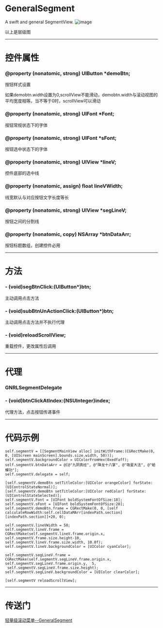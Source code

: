 # GeneralSegment
A swift and general SegmentView.
![image](http://upload-images.jianshu.io/upload_images/1373377-b11d71bae55a012d?imageMogr2/auto-orient/strip%7CimageView2/2/w/1240)

以上是层级图

* * *

# 控件属性

### @property (nonatomic, strong) UIButton *demoBtn;

按钮样式设置

如果demobtn.width设置为0,scrollView不能滑动，demobtn.width与滚动视图的平均宽度相等。当不等于0时，scrollView可以滑动

### @property (nonatomic, strong) UIFont *Font;

按钮常规状态下的字体

### @property (nonatomic, strong) UIFont *sFont;

按钮选中状态下的字体

### @property (nonatomic, strong) UIView *lineV;

控件底部的选中线

### @property (nonatomic, assign) float lineVWidth;

线宽默认与对应按钮文字长度等长

### @property (nonatomic, strong) UIView *segLineV;

按钮之间的分割线

### @property (nonatomic, copy) NSArray *btnDataArr;

按钮标题数组，创建控件必用

* * *

# 方法

### - (void)segBtnClick:(UIButton*)btn;

主动调用点击方法

### - (void)subBtnUnActionClick:(UIButton*)btn;

主动调用点击方法并不执行代理

### - (void)reloadScrollView;

重载控件，更改属性后调用

* * *

# 代理

### GNRLSegmentDelegate

### - (void)btnClickAtIndex:(NSUInteger)index;

代理方法，点击按钮传递事件

* * *

# 代码示例                    

``` objc
self.segmentV = [[SegmentMainView alloc] initWithFrame:(CGRectMake(0, 0, [UIScreen mainScreen].bounds.size.width, 50))];
self.segmentV.backgroundColor = UIColorFromHex(0xedfaff);
self.segmentV.btnDataArr = @[@"九阴真经", @"降龙十八掌", @"吸星大法", @"蛤蟆功"];
self.segmentV.delegate = self;

[self.segmentV.demoBtn setTitleColor:[UIColor orangeColor] forState:(UIControlStateNormal)];
[self.segmentV.demoBtn setTitleColor:[UIColor redColor] forState:(UIControlStateSelected)];
self.segmentV.Font = [UIFont boldSystemFontOfSize:18];
self.segmentV.sFont = [UIFont boldSystemFontOfSize:20];
self.segmentV.demoBtn.frame = CGRectMake(0, 0, [self calculateRowWidth:self.cellDataMArr[indexPath.section][indexPath.section]]+20, 0);

self.segmentV.lineVWidth = 50;
self.segmentV.lineV.frame = CGRectMake(self.segmentV.lineV.frame.origin.x, self.segmentV.frame.size.height-10, self.segmentV.lineV.frame.size.width, 10.0f);
self.segmentV.lineV.backgroundColor = [UIColor cyanColor];

self.segmentV.segLineV.frame = CGRectMake(self.segmentV.segLineV.frame.origin.x, self.segmentV.segLineV.frame.origin.y,  5,  self.segmentV.segLineV.frame.size.height);
self.segmentV.segLineV.backgroundColor = [UIColor clearColor];

[self.segmentV reloadScrollView];
```
* * *

# 传送门

[轻量级滚动菜单--GeneralSegment](https://github.com/XuWisp/GeneralSegment)
